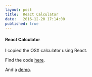 ```yaml
---
layout: post
title:  React Calculator
date:   2016-12-20 17:14:00
published: true
---
```


#### React Calculator

I copied the OSX calculator using React.

Find the code [here](https://github.com/ajvarshneya/react-calculator).

And a [demo](ajvarshneya.com/react-calculator).

